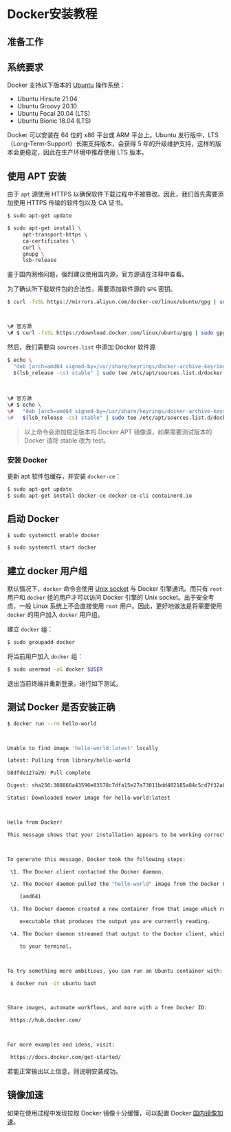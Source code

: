 # Docker安装教程

## 准备工作

## 系统要求

Docker 支持以下版本的 [Ubuntu](https://ubuntu.com/server) 操作系统：

- Ubuntu Hirsute 21.04
- Ubuntu Groovy 20.10
- Ubuntu Focal 20.04 (LTS)
- Ubuntu Bionic 18.04 (LTS)

Docker 可以安装在 64 位的 x86 平台或 ARM 平台上。Ubuntu 发行版中，LTS（Long-Term-Support）长期支持版本，会获得 5 年的升级维护支持，这样的版本会更稳定，因此在生产环境中推荐使用 LTS 版本。

## 使用 APT 安装

由于 `apt` 源使用 HTTPS 以确保软件下载过程中不被篡改。因此，我们首先需要添加使用 HTTPS 传输的软件包以及 CA 证书。

```bash
$ sudo apt-get update

$ sudo apt-get install \
     apt-transport-https \
     ca-certificates \    
     curl \
     gnupg \
     lsb-release
```

鉴于国内网络问题，强烈建议使用国内源，官方源请在注释中查看。

为了确认所下载软件包的合法性，需要添加软件源的 `GPG` 密钥。

```bash
$ curl -fsSL https://mirrors.aliyun.com/docker-ce/linux/ubuntu/gpg | sudo gpg --dearmor -o /usr/share/keyrings/docker-archive-keyring.gpg



\# 官方源
\# $ curl -fsSL https://download.docker.com/linux/ubuntu/gpg | sudo gpg --dearmor -o /usr/share/keyrings/docker-archive-keyring.gpg
```

然后，我们需要向 `sources.list` 中添加 Docker 软件源

```bash
$ echo \
  "deb [arch=amd64 signed-by=/usr/share/keyrings/docker-archive-keyring.gpg] https://mirrors.aliyun.com/docker-ce/linux/ubuntu \
  $(lsb_release -cs) stable" | sudo tee /etc/apt/sources.list.d/docker.list > /dev/null
  
  
  
\# 官方源 
\# $ echo \
\#   "deb [arch=amd64 signed-by=/usr/share/keyrings/docker-archive-keyring.gpg] https://download.docker.com/linux/ubuntu \
\#   $(lsb_release -cs) stable" | sudo tee /etc/apt/sources.list.d/docker.list > /dev/null
```



> 以上命令会添加稳定版本的 Docker APT 镜像源，如果需要测试版本的 Docker 请将 stable 改为 test。

### 安装 Docker

更新 apt 软件包缓存，并安装 `docker-ce`：

```bash
$ sudo apt-get update
$ sudo apt-get install docker-ce docker-ce-cli containerd.io
```

## 启动 Docker

```bash
$ sudo systemctl enable docker

$ sudo systemctl start docker
```

## 建立 docker 用户组

默认情况下，`docker` 命令会使用 [Unix socket](https://en.wikipedia.org/wiki/Unix_domain_socket) 与 Docker 引擎通讯。而只有 `root` 用户和 `docker` 组的用户才可以访问 Docker 引擎的 Unix socket。出于安全考虑，一般 Linux 系统上不会直接使用 `root` 用户。因此，更好地做法是将需要使用 `docker` 的用户加入 `docker` 用户组。

建立 `docker` 组：

```bash
$ sudo groupadd docker
```

将当前用户加入 `docker` 组：

```bash
$ sudo usermod -aG docker $USER
```

退出当前终端并重新登录，进行如下测试。

## 测试 Docker 是否安装正确

```bash
$ docker run --rm hello-world



Unable to find image 'hello-world:latest' locally

latest: Pulling from library/hello-world

b8dfde127a29: Pull complete

Digest: sha256:308866a43596e83578c7dfa15e27a73011bdd402185a84c5cd7f32a88b501a24

Status: Downloaded newer image for hello-world:latest



Hello from Docker!

This message shows that your installation appears to be working correctly.



To generate this message, Docker took the following steps:

 \1. The Docker client contacted the Docker daemon.

 \2. The Docker daemon pulled the "hello-world" image from the Docker Hub.

    (amd64)

 \3. The Docker daemon created a new container from that image which runs the

    executable that produces the output you are currently reading.

 \4. The Docker daemon streamed that output to the Docker client, which sent it

    to your terminal.



To try something more ambitious, you can run an Ubuntu container with:

 $ docker run -it ubuntu bash



Share images, automate workflows, and more with a free Docker ID:

 https://hub.docker.com/



For more examples and ideas, visit:

 https://docs.docker.com/get-started/
```

若能正常输出以上信息，则说明安装成功。

## 镜像加速

如果在使用过程中发现拉取 Docker 镜像十分缓慢，可以配置 Docker [国内镜像加速]()。